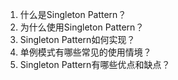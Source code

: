 

1. 什么是Singleton Pattern？
2. 为什么使用Singleton Pattern？
3. Singleton Pattern如何实现？
4. 单例模式有哪些常见的使用情境？
5. Singleton Pattern有哪些优点和缺点？